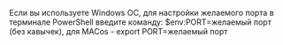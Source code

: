 Если вы используете Windows OC, для настройки желаемого порта в терминале PowerShell введите команду: $env:PORT=желаемый порт (без кавычек), для MACos - export PORT=желаемый порт 